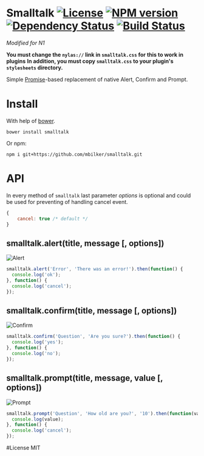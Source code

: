 Smalltalk [![License][LicenseIMGURL]][LicenseURL] [![NPM version][NPMIMGURL]][NPMURL] [![Dependency Status][DependencyStatusIMGURL]][DependencyStatusURL] [![Build Status][BuildStatusIMGURL]][BuildStatusURL]
====
_Modified for N1_

**You must change the `nylas://` link in `smalltalk.css` for this to work in plugins**
**In addition, you must copy `smalltalk.css` to your plugin's `stylesheets` directory.**


Simple [Promise](https://developer.mozilla.org/en/docs/Web/JavaScript/Reference/Global_Objects/Promise)-based replacement of native Alert, Confirm and Prompt.

# Install
With help of [bower](http://bower.io "Bower").

```
bower install smalltalk
```

Or npm:

```
npm i git+https://github.com/mbilker/smalltalk.git
```

# API

In every method of `smalltalk` last parameter *options* is optional and could be used
for preventing of handling cancel event.

```js
{
    cancel: true /* default */
}
```

## smalltalk.alert(title, message [, options])

![Alert](https://raw.githubusercontent.com/mbilker/smalltalk/master/screen/alert.png "Alert")

```js
smalltalk.alert('Error', 'There was an error!').then(function() {
  console.log('ok');
}, function() {
  console.log('cancel');
});
```

## smalltalk.confirm(title, message [, options])

![Confirm](https://raw.githubusercontent.com/mbilker/smalltalk/master/screen/confirm.png "Confirm")

```js
smalltalk.confirm('Question', 'Are you sure?').then(function() {
  console.log('yes');
}, function() {
  console.log('no');
});
```

## smalltalk.prompt(title, message, value [, options])

![Prompt](https://raw.githubusercontent.com/mbilker/smalltalk/master/screen/prompt.png "Prompt")

```js
smalltalk.prompt('Question', 'How old are you?', '10').then(function(value) {
  console.log(value);
}, function() {
  console.log('cancel');
});
```

#License
MIT

[NPMIMGURL]:                https://img.shields.io/npm/v/smalltalk.svg?style=flat
[BuildStatusIMGURL]:        https://img.shields.io/travis/mbilker/smalltalk/master.svg?style=flat
[DependencyStatusIMGURL]:   https://img.shields.io/gemnasium/mbilker/smalltalk.svg?style=flat
[LicenseIMGURL]:            https://img.shields.io/badge/license-MIT-317BF9.svg?style=flat
[NPMURL]:                   https://npmjs.org/package/smalltalk "npm"
[BuildStatusURL]:           https://travis-ci.org/mbilker/smalltalk  "Build Status"
[DependencyStatusURL]:      https://gemnasium.com/mbilker/smalltalk "Dependency Status"
[LicenseURL]:               https://tldrlegal.com/license/mit-license "MIT License"
